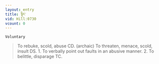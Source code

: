 ```yaml
---
layout: entry
title: སྟིང་
vid: Hill:0730
vcount: 0
---
```

`Voluntary` 
> To rebuke, scold, abuse CD\.
 (archaic) To threaten, menace, scold, insult DS\.
 1\.
 To verbally point out faults in an abusive manner\.
 2\.
 To belittle, disparage TC\.

